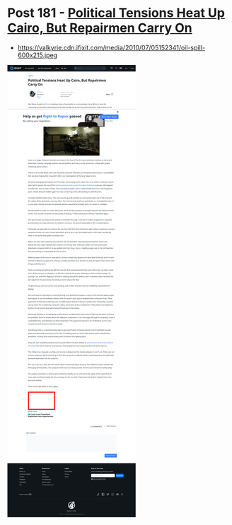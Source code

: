 # Post 181 - [Political Tensions Heat Up Cairo, But Repairmen Carry On](https://www.ifixit.com/News/181/political-tensions-heat-up-cairo-but-repairmen-carry-on)

- https://valkyrie.cdn.ifixit.com/media/2010/07/05152341/oil-spill-600x215.jpeg

![screencap](screenshots/1318faa6-51d7-4e00-8d71-9616b3ec7b17.png)
